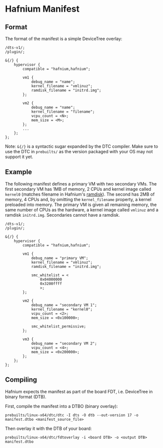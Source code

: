 # Hafnium Manifest

## Format

The format of the manifest is a simple DeviceTree overlay:

```
/dts-v1/;
/plugin/;

&{/} {
	hypervisor {
		compatible = "hafnium,hafnium";

		vm1 {
			debug_name = "name";
			kernel_filename = "vmlinuz";
			ramdisk_filename = "initrd.img";
		};

		vm2 {
			debug_name = "name";
			kernel_filename = "filename";
			vcpu_count = <N>;
			mem_size = <M>;
		};
		...
	};
};
```

Note: `&{/}` is a syntactic sugar expanded by the DTC compiler. Make sure to
use the DTC in `prebuilts/` as the version packaged with your OS may not support
it yet.

## Example

The following manifest defines a primary VM with two secondary VMs. The first
secondary VM has 1MB of memory, 2 CPUs and kernel image called `kernel0`
(matches filename in Hafnium's [ramdisk](HafniumRamDisk.md)). The second has 2MB
of memory, 4 CPUs and, by omitting the `kernel_filename` property, a kernel
preloaded into memory. The primary VM is given all remaining memory, the same
number of CPUs as the hardware, a kernel image called `vmlinuz` and a ramdisk
`initrd.img`. Secondaries cannot have a ramdisk.

```
/dts-v1/;
/plugin/;

&{/} {
	hypervisor {
		compatible = "hafnium,hafnium";

		vm1 {
			debug_name = "primary VM";
			kernel_filename = "vmlinuz";
			ramdisk_filename = "initrd.img";

			smc_whitelist = <
				0x04000000
				0x3200ffff
				>;
		};

		vm2 {
			debug_name = "secondary VM 1";
			kernel_filename = "kernel0";
			vcpu_count = <2>;
			mem_size = <0x100000>;

			smc_whitelist_permissive;
		};

		vm3 {
			debug_name = "secondary VM 2";
			vcpu_count = <4>;
			mem_size = <0x200000>;
		};
	};
};
```

## Compiling

Hafnium expects the manifest as part of the board FDT, i.e. DeviceTree in binary
format (DTB).

First, compile the manifest into a DTBO (binary overlay):
```shell
prebuilts/linux-x64/dtc/dtc -I dts -O dtb --out-version 17 -o manifest.dtbo <manifest_source_file>
```

Then overlay it with the DTB of your board:
```shell
prebuilts/linux-x64/dtc/fdtoverlay -i <board DTB> -o <output DTB> manifest.dtbo
```
